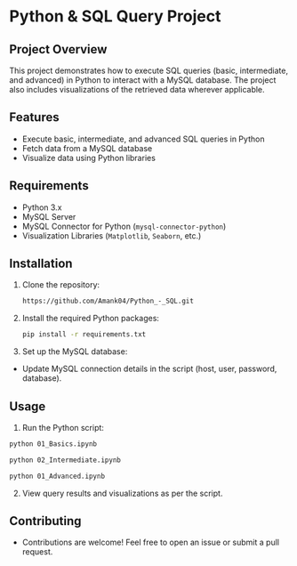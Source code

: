 # Python & SQL Query Project

## Project Overview

This project demonstrates how to execute SQL queries (basic, intermediate, and advanced) in Python to interact with a MySQL database. The project also includes visualizations of the retrieved data wherever applicable.

## Features

- Execute basic, intermediate, and advanced SQL queries in Python
- Fetch data from a MySQL database
- Visualize data using Python libraries

## Requirements

- Python 3.x
- MySQL Server
- MySQL Connector for Python (`mysql-connector-python`)
- Visualization Libraries (`Matplotlib`, `Seaborn`, etc.)

## Installation

1. Clone the repository:
   ```bash
   https://github.com/Amank04/Python_-_SQL.git

2. Install the required Python packages:
   ```bash
   pip install -r requirements.txt
3. Set up the MySQL database:

- Update MySQL connection details in the script (host, user, password, database).

## Usage

1. Run the Python script:

```bash
python 01_Basics.ipynb
```
```bash
python 02_Intermediate.ipynb
```
```bash
python 01_Advanced.ipynb
```
2. View query results and visualizations as per the script.

## Contributing

- Contributions are welcome! Feel free to open an issue or submit a pull request.
